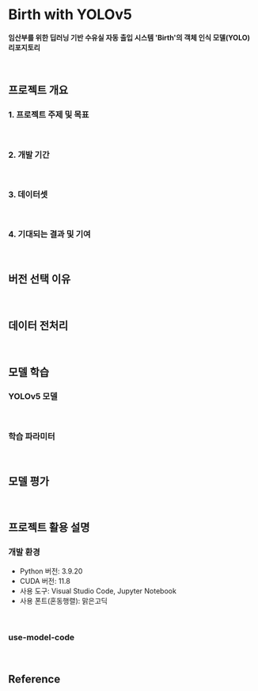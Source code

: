 # Birth with YOLOv5
 **임산부를 위한 딥러닝 기반 수유실 자동 출입 시스템 'Birth'의 객체 인식 모델(YOLO) 리포지토리**

<br/>

## 프로젝트 개요
### 1. 프로젝트 주제 및 목표

<br/>

### 2. 개발 기간

<br/>

### 3. 데이터셋

<br/>

### 4. 기대되는 결과 및 기여

<br/>

## 버전 선택 이유

<br/>

## 데이터 전처리

<br/>

## 모델 학습
### YOLOv5 모델

<br/>

### 학습 파라미터

<br/>

## 모델 평가

<br/>

## 프로젝트 활용 설명
### 개발 환경
- Python 버전: 3.9.20
- CUDA 버전: 11.8
- 사용 도구: Visual Studio Code, Jupyter Notebook
- 사용 폰트(혼동행렬): 맑은고딕

<br/>

### use-model-code

<br/>

## Reference

